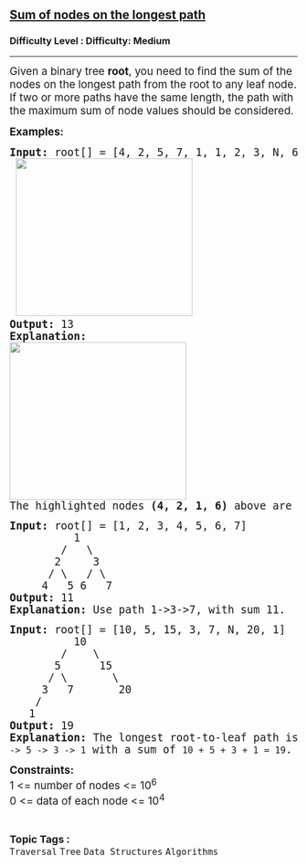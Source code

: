 <h2><a href="https://www.geeksforgeeks.org/problems/sum-of-the-longest-bloodline-of-a-tree/1?utm_source=chatgpt.com">Sum of nodes on the longest path</a></h2><h3>Difficulty Level : Difficulty: Medium</h3><hr><div class="problems_problem_content__Xm_eO"><p><span style="font-size: 14pt;">Given a binary tree <strong>root</strong>, you need to find the sum of the nodes on the longest path from the root to any leaf node. If two or more paths have the same length, the path with the maximum sum of node values should be considered.</span></p>
<p><span style="font-size: 14pt;"><strong>Examples:</strong></span></p>
<pre><span style="font-size: 14pt;"><strong>Input:</strong> root[] = [4, 2, 5, 7, 1, 1, 2, 3, N, 6]<br> <img src="https://media.geeksforgeeks.org/img-practice/prod/addEditProblem/700680/Web/Other/blobid0_1733503356.jpg" width="309" height="276">
<strong>Output:</strong> 13
<strong>Explanation:</strong>
<img src="https://media.geeksforgeeks.org/img-practice/prod/addEditProblem/700680/Web/Other/blobid1_1733503411.jpg" width="309" height="276"><br>The highlighted nodes <strong>(4, 2, 1, 6)</strong> above are part of the longest root to leaf path having sum = (4 + 2 + 1 + 6) = 13</span></pre>
<pre><span style="font-size: 14pt;"><strong>Input: </strong>root[] = [1, 2, 3, 4, 5, 6, 7]
&nbsp;         1
&nbsp;       /   \
&nbsp;      2     3
&nbsp;     / \   / \
&nbsp;    4   5 6   7
<strong>Output: </strong>11<br><strong>Explanation: </strong>Use path 1-&gt;3-&gt;7, with sum 11.</span></pre>
<pre><span style="font-size: 14pt;"><strong>Input: </strong>root[] = [10, 5, 15, 3, 7, N, 20, 1]
          10
        /    \
       5      15
      / \       \
     3   7       20
    /
   1
<strong>Output: </strong>19<br><strong>Explanation: </strong>The longest root-to-leaf path is <code>10 -&gt; 5 -&gt; 3 -&gt; 1</code> with a sum of <code>10 + 5 + 3 + 1 = 19</code>.</span></pre>
<p><span style="font-size: 14pt;"><strong>Constraints:</strong><br>1 &lt;= number of nodes &lt;= 10<sup>6</sup><br>0 &lt;= data of each node &lt;= 10<sup>4</sup><br></span></p></div><br><p><span style=font-size:18px><strong>Topic Tags : </strong><br><code>Traversal</code>&nbsp;<code>Tree</code>&nbsp;<code>Data Structures</code>&nbsp;<code>Algorithms</code>&nbsp;